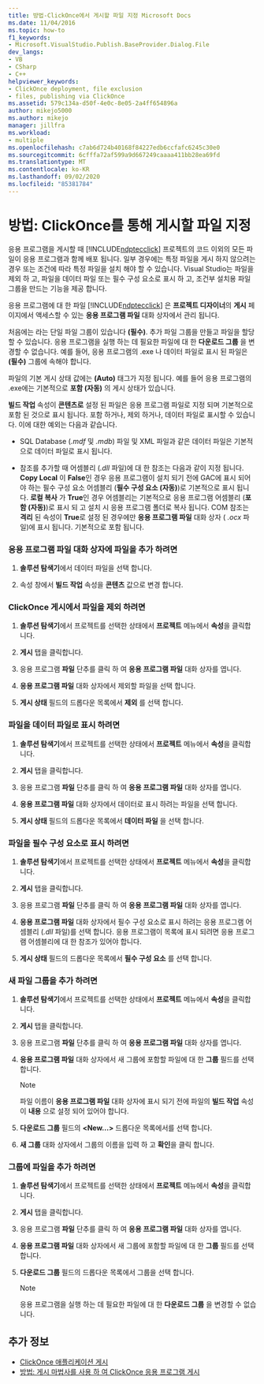 ```yaml
---
title: 방법-ClickOnce에서 게시할 파일 지정 Microsoft Docs
ms.date: 11/04/2016
ms.topic: how-to
f1_keywords:
- Microsoft.VisualStudio.Publish.BaseProvider.Dialog.File
dev_langs:
- VB
- CSharp
- C++
helpviewer_keywords:
- ClickOnce deployment, file exclusion
- files, publishing via ClickOnce
ms.assetid: 579c134a-d50f-4e0c-8e05-2a4ff654896a
author: mikejo5000
ms.author: mikejo
manager: jillfra
ms.workload:
- multiple
ms.openlocfilehash: c7ab6d724b40168f84227edb6ccfafc6245c30e0
ms.sourcegitcommit: 6cfffa72af599a9d667249caaaa411bb28ea69fd
ms.translationtype: MT
ms.contentlocale: ko-KR
ms.lasthandoff: 09/02/2020
ms.locfileid: "85381784"
---
```

# <a name="how-to-specify-which-files-are-published-by-clickonce"></a>방법: ClickOnce를 통해 게시할 파일 지정
응용 프로그램을 게시할 때 [!INCLUDE[ndptecclick](../deployment/includes/ndptecclick_md.md)] 프로젝트의 코드 이외의 모든 파일이 응용 프로그램과 함께 배포 됩니다. 일부 경우에는 특정 파일을 게시 하지 않으려는 경우 또는 조건에 따라 특정 파일을 설치 해야 할 수 있습니다. Visual Studio는 파일을 제외 하 고, 파일을 데이터 파일 또는 필수 구성 요소로 표시 하 고, 조건부 설치용 파일 그룹을 만드는 기능을 제공 합니다.

 응용 프로그램에 대 한 파일 [!INCLUDE[ndptecclick](../deployment/includes/ndptecclick_md.md)] 은 **프로젝트 디자이너**의 **게시** 페이지에서 액세스할 수 있는 **응용 프로그램 파일** 대화 상자에서 관리 됩니다.

 처음에는 라는 단일 파일 그룹이 있습니다 **(필수)**. 추가 파일 그룹을 만들고 파일을 할당할 수 있습니다. 응용 프로그램을 실행 하는 데 필요한 파일에 대 한 **다운로드 그룹** 을 변경할 수 없습니다. 예를 들어, 응용 프로그램의 .exe 나 데이터 파일로 표시 된 파일은 **(필수)** 그룹에 속해야 합니다.

 파일의 기본 게시 상태 값에는 **(Auto)** 태그가 지정 됩니다. 예를 들어 응용 프로그램의 .exe에는 기본적으로 **포함 (자동)** 의 게시 상태가 있습니다.

 **빌드 작업** 속성이 **콘텐츠로** 설정 된 파일은 응용 프로그램 파일로 지정 되며 기본적으로 포함 된 것으로 표시 됩니다. 포함 하거나, 제외 하거나, 데이터 파일로 표시할 수 있습니다. 이에 대한 예외는 다음과 같습니다.

- SQL Database (*.mdf* 및 *.mdb*) 파일 및 XML 파일과 같은 데이터 파일은 기본적으로 데이터 파일로 표시 됩니다.

- 참조를 추가할 때 어셈블리 (*.dll* 파일)에 대 한 참조는 다음과 같이 지정 됩니다. **Copy Local** 이 **False**인 경우 응용 프로그램이 설치 되기 전에 GAC에 표시 되어야 하는 필수 구성 요소 어셈블리 (**필수 구성 요소 (자동)**)로 기본적으로 표시 됩니다. **로컬 복사** 가 **True**인 경우 어셈블리는 기본적으로 응용 프로그램 어셈블리 (**포함 (자동)**)로 표시 되 고 설치 시 응용 프로그램 폴더로 복사 됩니다. COM 참조는 **격리** 된 속성이 **True**로 설정 된 경우에만 **응용 프로그램 파일** 대화 상자 ( *.ocx* 파일)에 표시 됩니다. 기본적으로 포함 됩니다.

### <a name="to-add-files-to-the-application-files-dialog-box"></a>응용 프로그램 파일 대화 상자에 파일을 추가 하려면

1. **솔루션 탐색기**에서 데이터 파일을 선택 합니다.

2. 속성 창에서 **빌드 작업** 속성을 **콘텐츠** 값으로 변경 합니다.

### <a name="to-exclude-files-from-clickonce-publishing"></a>ClickOnce 게시에서 파일을 제외 하려면

1. **솔루션 탐색기**에서 프로젝트를 선택한 상태에서 **프로젝트** 메뉴에서 **속성**을 클릭합니다.

2. **게시** 탭을 클릭합니다.

3. 응용 프로그램 **파일** 단추를 클릭 하 여 **응용 프로그램 파일** 대화 상자를 엽니다.

4. **응용 프로그램 파일** 대화 상자에서 제외할 파일을 선택 합니다.

5. **게시 상태** 필드의 드롭다운 목록에서 **제외** 를 선택 합니다.

### <a name="to-mark-files-as-data-files"></a>파일을 데이터 파일로 표시 하려면

1. **솔루션 탐색기**에서 프로젝트를 선택한 상태에서 **프로젝트** 메뉴에서 **속성**을 클릭합니다.

2. **게시** 탭을 클릭합니다.

3. 응용 프로그램 **파일** 단추를 클릭 하 여 **응용 프로그램 파일** 대화 상자를 엽니다.

4. **응용 프로그램 파일** 대화 상자에서 데이터로 표시 하려는 파일을 선택 합니다.

5. **게시 상태** 필드의 드롭다운 목록에서 **데이터 파일** 을 선택 합니다.

### <a name="to-mark-files-as-prerequisites"></a>파일을 필수 구성 요소로 표시 하려면

1. **솔루션 탐색기**에서 프로젝트를 선택한 상태에서 **프로젝트** 메뉴에서 **속성**을 클릭합니다.

2. **게시** 탭을 클릭합니다.

3. 응용 프로그램 **파일** 단추를 클릭 하 여 **응용 프로그램 파일** 대화 상자를 엽니다.

4. **응용 프로그램 파일** 대화 상자에서 필수 구성 요소로 표시 하려는 응용 프로그램 어셈블리 (*.dll* 파일)를 선택 합니다. 응용 프로그램이 목록에 표시 되려면 응용 프로그램 어셈블리에 대 한 참조가 있어야 합니다.

5. **게시 상태** 필드의 드롭다운 목록에서 **필수 구성 요소** 를 선택 합니다.

### <a name="to-add-a-new-file-group"></a>새 파일 그룹을 추가 하려면

1. **솔루션 탐색기**에서 프로젝트를 선택한 상태에서 **프로젝트** 메뉴에서 **속성**을 클릭합니다.

2. **게시** 탭을 클릭합니다.

3. 응용 프로그램 **파일** 단추를 클릭 하 여 **응용 프로그램 파일** 대화 상자를 엽니다.

4. **응용 프로그램 파일** 대화 상자에서 새 그룹에 포함할 파일에 대 한 **그룹** 필드를 선택 합니다.

    > [!NOTE]
    > 파일 이름이 **응용 프로그램 파일** 대화 상자에 표시 되기 전에 파일의 **빌드 작업** 속성이 **내용** 으로 설정 되어 있어야 합니다.

5. **다운로드 그룹** 필드의 **\<New...>** 드롭다운 목록에서를 선택 합니다.

6. **새 그룹** 대화 상자에서 그룹의 이름을 입력 하 고 **확인**을 클릭 합니다.

### <a name="to-add-a-file-to-a-group"></a>그룹에 파일을 추가 하려면

1. **솔루션 탐색기**에서 프로젝트를 선택한 상태에서 **프로젝트** 메뉴에서 **속성**을 클릭합니다.

2. **게시** 탭을 클릭합니다.

3. 응용 프로그램 **파일** 단추를 클릭 하 여 **응용 프로그램 파일** 대화 상자를 엽니다.

4. **응용 프로그램 파일** 대화 상자에서 새 그룹에 포함할 파일에 대 한 **그룹** 필드를 선택 합니다.

5. **다운로드 그룹** 필드의 드롭다운 목록에서 그룹을 선택 합니다.

    > [!NOTE]
    > 응용 프로그램을 실행 하는 데 필요한 파일에 대 한 **다운로드 그룹** 을 변경할 수 없습니다.

## <a name="see-also"></a>추가 정보
- [ClickOnce 애플리케이션 게시](../deployment/publishing-clickonce-applications.md)
- [방법: 게시 마법사를 사용 하 여 ClickOnce 응용 프로그램 게시](../deployment/how-to-publish-a-clickonce-application-using-the-publish-wizard.md)